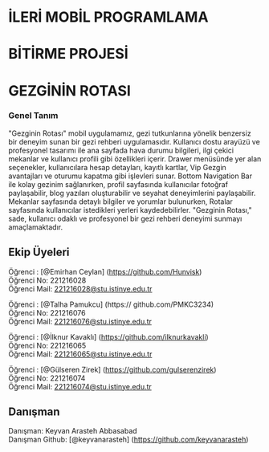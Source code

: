 # İLERİ MOBİL PROGRAMLAMA

# BİTİRME PROJESİ

# GEZGİNİN ROTASI

### Genel Tanım

"Gezginin Rotası" mobil uygulamamız, gezi tutkunlarına yönelik benzersiz bir deneyim sunan bir gezi rehberi uygulamasıdır. Kullanıcı dostu arayüzü ve profesyonel tasarımı ile ana sayfada hava durumu bilgileri, ilgi çekici mekanlar ve kullanıcı profili gibi özellikleri içerir. Drawer menüsünde yer alan seçenekler, kullanıcılara hesap detayları, kayıtlı kartlar, Vip Gezgin avantajları ve oturumu kapatma gibi işlevleri sunar. Bottom Navigation Bar ile kolay gezinim sağlanırken, profil sayfasında kullanıcılar fotoğraf paylaşabilir, blog yazıları oluşturabilir ve seyahat deneyimlerini paylaşabilir. Mekanlar sayfasında detaylı bilgiler ve yorumlar bulunurken, Rotalar sayfasında kullanıcılar istedikleri yerleri kaydedebilirler. "Gezginin Rotası," sade, kullanıcı odaklı ve profesyonel bir gezi rehberi deneyimi sunmayı amaçlamaktadır.

## Ekip Üyeleri

Öğrenci : [@Emirhan Ceylan]	(https://github.com/Hunvisk) 
<br>
Öğrenci No: 221216028
<br>
Öğrenci Mail: 221216028@stu.istinye.edu.tr
<br>

 Öğrenci : [@Talha Pamukcu]	(https:// github.com/PMKC3234)
 <br>
Öğrenci No: 221216076
<br>
Öğrenci Mail: 221216076@stu.istinye.edu.tr
<br>

Öğrenci : [@İlknur Kavaklı]	(https://github.com/ilknurkavakli) 
<br>
Öğrenci No: 221216065
<br>
Öğrenci Mail: 221216065@stu.istinye.edu.tr
<br>

Öğrenci : [@Gülseren Zirek]	(https://github.com/gulserenzirek) 
<br>
Öğrenci No: 221216074
<br>
Öğrenci Mail: 221216074@stu.istinye.edu.tr
<br>


## Danışman
Danışman: Keyvan Arasteh Abbasabad
<br>
Danışman Github: [@keyvanarasteh]	(https://github.com/keyvanarasteh)
<br>








